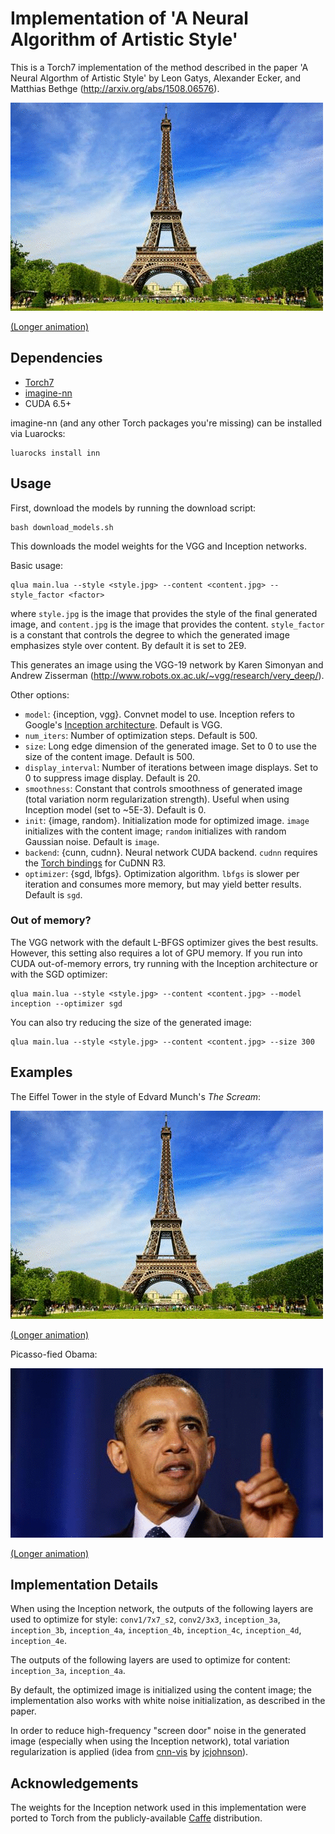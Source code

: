 # Implementation of 'A Neural Algorithm of Artistic Style'

This is a Torch7 implementation of the method described in the paper 
'A Neural Algorthm of Artistic Style' by Leon Gatys, Alexander Ecker, and Matthias Bethge (http://arxiv.org/abs/1508.06576).

![](examples/starry_eiffel_short.gif)

[(Longer animation)](http://gfycat.com/UnawareUnfortunateEkaltadeta)

## Dependencies

- [Torch7](https://github.com/torch/torch7)
- [imagine-nn](https://github.com/szagoruyko/imagine-nn)
- CUDA 6.5+

imagine-nn (and any other Torch packages you're missing) can be installed via Luarocks:

```
luarocks install inn
```

## Usage

First, download the models by running the download script:

```
bash download_models.sh
```

This downloads the model weights for the VGG and Inception networks.

Basic usage:

```
qlua main.lua --style <style.jpg> --content <content.jpg> --style_factor <factor>
```

where `style.jpg` is the image that provides the style of the final generated image, and `content.jpg` is the image that provides the content. `style_factor` is a constant that controls the degree to which the generated image emphasizes style over content. By default it is set to 2E9.

This generates an image using the VGG-19 network by Karen Simonyan and Andrew Zisserman (http://www.robots.ox.ac.uk/~vgg/research/very_deep/).

Other options:

- `model`: {inception, vgg}. Convnet model to use. Inception refers to Google's [Inception architecture](http://arxiv.org/abs/1409.4842). Default is VGG.
- `num_iters`: Number of optimization steps. Default is 500.
- `size`: Long edge dimension of the generated image. Set to 0 to use the size of the content image. Default is 500.
- `display_interval`: Number of iterations between image displays. Set to 0 to suppress image display. Default is 20.
- `smoothness`: Constant that controls smoothness of generated image (total variation norm regularization strength). Useful when using Inception model (set to ~5E-3). Default is 0.
- `init`: {image, random}. Initialization mode for optimized image. `image` initializes with the content image; `random` initializes with random Gaussian noise. Default is `image`.
- `backend`: {cunn, cudnn}. Neural network CUDA backend. `cudnn` requires the [Torch bindings](https://github.com/soumith/cudnn.torch/tree/R3) for CuDNN R3.
- `optimizer`: {sgd, lbfgs}. Optimization algorithm. `lbfgs` is slower per iteration and consumes more memory, but may yield better results. Default is `sgd`.

### Out of memory?

The VGG network with the default L-BFGS optimizer gives the best results. However, this setting also requires a lot of GPU memory. If you run into CUDA out-of-memory errors, try running with the Inception architecture or with the SGD optimizer:

```
qlua main.lua --style <style.jpg> --content <content.jpg> --model inception --optimizer sgd
```

You can also try reducing the size of the generated image:

```
qlua main.lua --style <style.jpg> --content <content.jpg> --size 300
```

## Examples

The Eiffel Tower in the style of Edvard Munch's *The Scream*:

![](examples/eiffel_scream_short.gif)

[(Longer animation)](http://gfycat.com/WebbedValuableGreyhounddog)

Picasso-fied Obama:

![](examples/picasso_obama_short.gif)

[(Longer animation)](http://gfycat.com/WeakPettyDevilfish)

## Implementation Details

When using the Inception network, the outputs of the following layers are used to optimize for style: `conv1/7x7_s2`, `conv2/3x3`, `inception_3a`, `inception_3b`, `inception_4a`, `inception_4b`, `inception_4c`, `inception_4d`, `inception_4e`.

The outputs of the following layers are used to optimize for content: `inception_3a`, `inception_4a`.

By default, the optimized image is initialized using the content image; the implementation also works with white noise initialization, as described in the paper.

In order to reduce high-frequency "screen door" noise in the generated image (especially when using the Inception network), total variation regularization is applied (idea from [cnn-vis](https://github.com/jcjohnson/cnn-vis) by [jcjohnson](https://github.com/jcjohnson)).

## Acknowledgements

The weights for the Inception network used in this implementation were ported to Torch from the publicly-available [Caffe](https://github.com/BVLC/caffe/tree/master/models/bvlc_googlenet) distribution.

